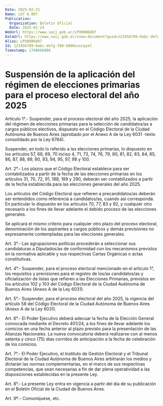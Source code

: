 ```yaml
---
Date: 2025-02-21
Name: LEY 6.807
Publication:
  Organization: Boletín Oficial
  Date: 2025-02-24
WebUrl: https://www.saij.gob.ar/LPX0006807
DataUrl: https://www.saij.gob.ar/view-document?guid=123456789-0abc-defg-708-6000xvorpyel
Alias: LPX0006807
Id: 123456789-0abc-defg-708-6000xvorpyel
Timestamp: 1740666806
---
```

# Suspensión de la aplicación del régimen de elecciones primarias para el proceso electoral del año 2025

<a id="1"></a>
Artículo 1°.- Suspender, para el proceso electoral del año 2025, la aplicación del régimen de elecciones primarias para la selección de candidatos/as a cargos públicos electivos, dispuesto en el Código Electoral de la Ciudad Autónoma de Buenos Aires (aprobado por el Anexo A de la Ley 6031 -texto consolidado por la Ley 6764).

Suspender, en todo lo referido a las elecciones primarias, lo dispuesto en los artículos 57, 68, 69, 70 inciso 4, 71, 73, 74, 76, 79, 80, 81, 82, 83, 84, 85, 86, 87, 88, 89, 90, 93, 94, 95, 97, 98 y 100.

<a id="2"></a>
Art. 2°.- Los plazos que el Código Electoral establece para ser contabilizados a partir de la fecha de las elecciones primarias en los artículos 31, 70, 72, 91, 188, 189 y 290, deberán ser contabilizados a partir de la fecha establecida para las elecciones generales del año 2025.

Los artículos del Código Electoral que refieren a precandidatos/as deberán ser entendidos como referencia a candidatos/as, cuando así corresponda. En particular lo dispuesto en los artículos 70, 77, 83 y 92, y cualquier otro necesario a los fines de llevar adelante el debido proceso de las elecciones generales.

Se aplicará el mismo criterio para cualquier otro plazo del proceso electoral, denominación de los aspirantes a cargos públicos y demás previsiones no expresamente contempladas para las elecciones generales.

<a id="3"></a>
Art. 3°.- Las agrupaciones políticas procederán a seleccionar sus candidaturas a Diputados/as de conformidad con los mecanismos previstos en la normativa aplicable y sus respectivas Cartas Orgánicas o actas constitutivas.

<a id="4"></a>
Art. 4°.- Suspender, para el proceso electoral mencionado en el artículo 1°, los requisitos y previsiones para el registro de los/as candidatos/as y oficialización de listas que refieren a las Elecciones Primarias, previstos en los artículos 102 y 103 del Código Electoral de la Ciudad Autónoma de Buenos Aires (Anexo A de la Ley 6031).

<a id="5"></a>
Art. 5°.- Suspender, para el proceso electoral del año 2025, la vigencia del artículo 58 del Código Electoral de la Ciudad Autónoma de Buenos Aires (Anexo A de la Ley 6031).

<a id="6"></a>
Art. 6°.- El Poder Ejecutivo deberá adecuar la fecha de la Elección General convocada mediante el Decreto 401/24, a los fines de llevar adelante los comicios en una fecha anterior al plazo previsto para la presentación de las Alianzas Nacionales. La nueva convocatoria deberá realizarse con al menos setenta y cinco (75) días corridos de anticipación a la fecha de celebración de los comicios.

<a id="7"></a>
Art. 7°.- El Poder Ejecutivo, el Instituto de Gestión Electoral y el Tribunal Electoral de la Ciudad Autónoma de Buenos Aires arbitrarán los medios y dictarán las normas complementarias, en el marco de sus respectivas competencias, que sean necesarias a fin de dar plena operatividad a las disposiciones establecidas en la presente Ley.

<a id="8"></a>
Art. 8°.- La presente Ley entra en vigencia a partir del día de su publicación en el Boletín Oficial de la Ciudad de Buenos Aires.

<a id="9"></a>
Art. 9º.- Comuníquese, etc.
<!-- 
Alias: LPX0006807
Ref: LEY X 006807 2025 02 21
Name: LEY 6.807
Terms:
- Derecho constitucional
- PASO (elecciones primarias abiertas simultáneas y obligatorias)
- derecho electoral
- derechos políticos
- elecciones
- elecciones primarias
- elecciones primarias abiertas simultáneas y obligatorias
- primarias abiertas
Publication:
  Organization: Boletín Oficial
  Date: 2025-02-24
WebUrl: https://www.saij.gob.ar/LPX0006807
Id: 123456789-0abc-defg-708-6000xvorpyel
Title: Suspensión de la aplicación del régimen de elecciones primarias para el proceso electoral del año 2025
Summary: Suspensión de la aplicación del régimen de elecciones primarias para el proceso electoral del año 2025.
Type: Legislacion
Kind:
  Code: LEY
  Text: Ley
Status: Vigente, de alcance general
Date: 2025-02-21
Modified: 2025-02-27
Timestamp: 1740666806
Source:
  Tipo: 
  Jurisdiccion: 
  Provincia: 
DataUrl: https://www.saij.gob.ar/view-document?guid=123456789-0abc-defg-708-6000xvorpyel
-->            
